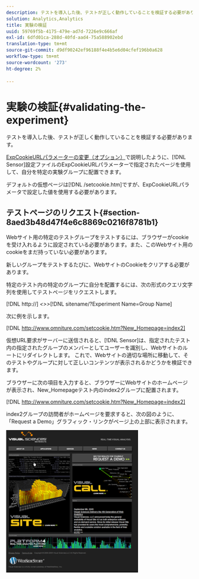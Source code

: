 ```yaml
---
description: テストを導入した後、テストが正しく動作していることを検証する必要があります。
solution: Analytics,Analytics
title: 実験の検証
uuid: 59769f5b-4175-479e-ad7d-7226e9c666af
exl-id: 6dfd01ca-288d-40fd-aad4-75a588902ebd
translation-type: tm+mt
source-git-commit: d9df90242ef96188f4e4b5e6d04cfef196b0a628
workflow-type: tm+mt
source-wordcount: '273'
ht-degree: 2%

---
```


# 実験の検証{#validating-the-experiment}

テストを導入した後、テストが正しく動作していることを検証する必要があります。

[ExpCookieURLパラメーターの変更（オプション）](../../home/c-undst-ctrld-exp/t-en-ctrld-exp/c-mod-expckurl-prm.md#concept-215bf86bab4e4ec0b0cc803ec48a8fcf)で説明したように、[!DNL Sensor]設定ファイルのExpCookieURLパラメーターで指定されたページを使用して、自分を特定の実験グループに配置できます。

デフォルトの仮想ページは[!DNL /setcookie.htm]ですが、ExpCookieURLパラメータで設定した値を使用する必要があります。

## テストページのリクエスト{#section-8aed3b48d47f4e6c8869c0216f8781b1}

Webサイト用の特定のテストグループをテストするには、ブラウザーがcookieを受け入れるように設定されている必要があります。また、このWebサイト用のcookieをまだ持っていない必要があります。

新しいグループをテストするたびに、WebサイトのCookieをクリアする必要があります。

特定のテスト内の特定のグループに自分を配置するには、次の形式のクエリ文字列を使用してテストページをリクエストします。

[!DNL http://] *&lt;>>*[!DNL sitename/?Experiment Name=Group Name]

次に例を示します。

[!DNL http://www.omniture.com/setcookie.htm?New_Homepage=index2]

仮想URL要求がサーバーに送信されると、[!DNL Sensor]は、指定されたテスト内の指定されたグループのメンバーとしてユーザーを識別し、Webサイトのルートにリダイレクトします。 これで、Webサイトの適切な場所に移動して、そのテストやグループに対して正しいコンテンツが表示されるかどうかを検証できます。

ブラウザーに次の項目を入力すると、ブラウザーにWebサイトのホームページが表示され、New_Homepageテスト内のindex2グループに配置されます。

[!DNL http://www.omniture.com/setcookie.htm?New_Homepage=index2]

index2グループの訪問者がホームページを要求すると、次の図のように、「Request a Demo」グラフィック・リンクがページ上の上部に表示されます。

![](assets/TestPage.png)
